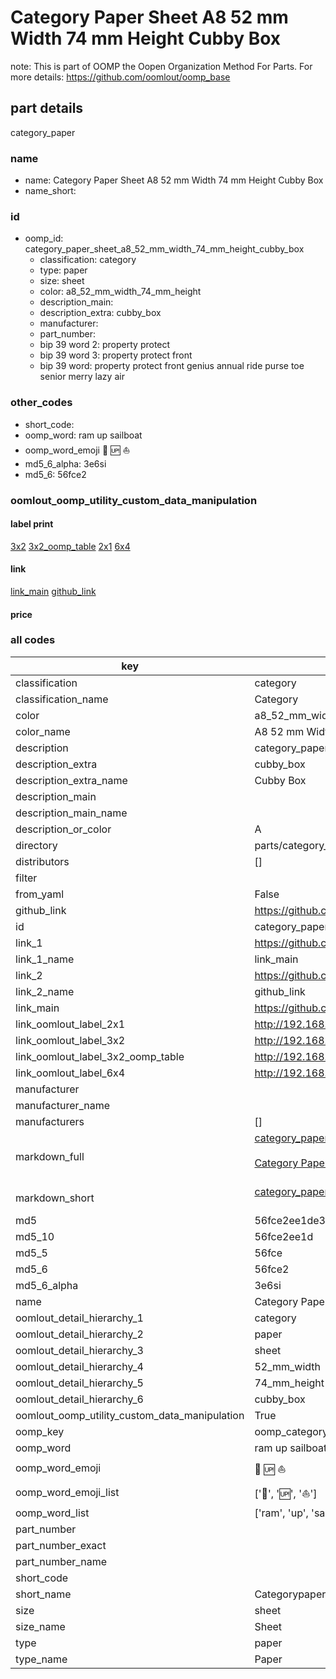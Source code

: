 # Category Paper Sheet A8 52 mm Width 74 mm Height Cubby Box  

note: This is part of OOMP the Oopen Organization Method For Parts. For more details: https://github.com/oomlout/oomp_base

##  part details



category_paper

### name
* name: Category Paper Sheet A8 52 mm Width 74 mm Height Cubby Box
* name_short: 
### id
* oomp_id: category_paper_sheet_a8_52_mm_width_74_mm_height_cubby_box
  * classification: category
  * type: paper
  * size: sheet
  * color: a8_52_mm_width_74_mm_height
  * description_main: 
  * description_extra: cubby_box
  * manufacturer: 
  * part_number: 
  * bip 39 word 2: property protect
  * bip 39 word 3: property protect front
  * bip 39 word: property protect front genius annual ride purse toe senior merry lazy air

### other_codes
* short_code: 
* oomp_word: ram up sailboat
* oomp_word_emoji :ram: :up: :sailboat:
* md5_6_alpha: 3e6si
* md5_6: 56fce2






### oomlout_oomp_utility_custom_data_manipulation
#### label print
[3x2](http://192.168.1.245:1112/?label=oomp%203e6si)
[3x2_oomp_table](http://192.168.1.107:1112/?label=oomp%203e6si)
[2x1](http://192.168.1.242:1112/?label=oomp%203e6si)
[6x4](http://192.168.1.55:1112/?label=oomp%203e6si)    

#### link

[link_main](https://github.com/oomlout/oomlout_oomp_current_version_messy/tree/main/parts/category_paper_sheet_a8_52_mm_width_74_mm_height_cubby_box) [github_link](https://github.com/oomlout/oomlout_oomp_part_src/tree/main/parts/category_paper_sheet_a8_52_mm_width_74_mm_height_cubby_box)                             

#### price







### all codes 
| key | value |  
| --- | --- |  
| classification | category |  
| classification_name | Category |  
| color | a8_52_mm_width_74_mm_height |  
| color_name | A8 52 mm Width 74 mm Height |  
| description | category_paper |  
| description_extra | cubby_box |  
| description_extra_name | Cubby Box |  
| description_main |  |  
| description_main_name |  |  
| description_or_color | A  |  
| directory | parts/category_paper_sheet_a8_52_mm_width_74_mm_height_cubby_box |  
| distributors | [] |  
| filter |  |  
| from_yaml | False |  
| github_link | https://github.com/oomlout/oomlout_oomp_part_src/tree/main/parts/category_paper_sheet_a8_52_mm_width_74_mm_height_cubby_box |  
| id | category_paper_sheet_a8_52_mm_width_74_mm_height_cubby_box |  
| link_1 | https://github.com/oomlout/oomlout_oomp_current_version_messy/tree/main/parts/category_paper_sheet_a8_52_mm_width_74_mm_height_cubby_box |  
| link_1_name | link_main |  
| link_2 | https://github.com/oomlout/oomlout_oomp_part_src/tree/main/parts/category_paper_sheet_a8_52_mm_width_74_mm_height_cubby_box |  
| link_2_name | github_link |  
| link_main | https://github.com/oomlout/oomlout_oomp_current_version_messy/tree/main/parts/category_paper_sheet_a8_52_mm_width_74_mm_height_cubby_box |  
| link_oomlout_label_2x1 | http://192.168.1.242:1112/?label=oomp%203e6si |  
| link_oomlout_label_3x2 | http://192.168.1.245:1112/?label=oomp%203e6si |  
| link_oomlout_label_3x2_oomp_table | http://192.168.1.107:1112/?label=oomp%203e6si |  
| link_oomlout_label_6x4 | http://192.168.1.55:1112/?label=oomp%203e6si |  
| manufacturer |  |  
| manufacturer_name |  |  
| manufacturers | [] |  
| markdown_full | [category_paper_sheet_a8_52_mm_width_74_mm_height_cubby_box](https://github.com/oomlout/oomlout_oomp_current_version_messy/tree/main/parts/category_paper_sheet_a8_52_mm_width_74_mm_height_cubby_box)<br>[](https://github.com/oomlout/oomlout_oomp_current_version_messy/tree/main/parts/category_paper_sheet_a8_52_mm_width_74_mm_height_cubby_box)<br>[Category Paper Sheet A8 52 Mm Width 74 Mm Height Cubby Box](https://github.com/oomlout/oomlout_oomp_current_version_messy/tree/main/parts/category_paper_sheet_a8_52_mm_width_74_mm_height_cubby_box)<br><br> |  
| markdown_short | [category_paper_sheet_a8_52_mm_width_74_mm_height_cubby_box](https://github.com/oomlout/oomlout_oomp_current_version_messy/tree/main/parts/category_paper_sheet_a8_52_mm_width_74_mm_height_cubby_box)<br><br> |  
| md5 | 56fce2ee1de395d2e584b60ebaab2d63 |  
| md5_10 | 56fce2ee1d |  
| md5_5 | 56fce |  
| md5_6 | 56fce2 |  
| md5_6_alpha | 3e6si |  
| name | Category Paper Sheet A8 52 mm Width 74 mm Height Cubby Box |  
| oomlout_detail_hierarchy_1 | category |  
| oomlout_detail_hierarchy_2 | paper |  
| oomlout_detail_hierarchy_3 | sheet |  
| oomlout_detail_hierarchy_4 | 52_mm_width |  
| oomlout_detail_hierarchy_5 | 74_mm_height |  
| oomlout_detail_hierarchy_6 | cubby_box |  
| oomlout_oomp_utility_custom_data_manipulation | True |  
| oomp_key | oomp_category_paper_sheet_a8_52_mm_width_74_mm_height_cubby_box |  
| oomp_word | ram up sailboat |  
| oomp_word_emoji | :ram: :up: :sailboat: |  
| oomp_word_emoji_list | [':ram:', ':up:', ':sailboat:'] |  
| oomp_word_list | ['ram', 'up', 'sailboat'] |  
| part_number |  |  
| part_number_exact |  |  
| part_number_name |  |  
| short_code |  |  
| short_name | Categorypaper |  
| size | sheet |  
| size_name | Sheet |  
| type | paper |  
| type_name | Paper |  
